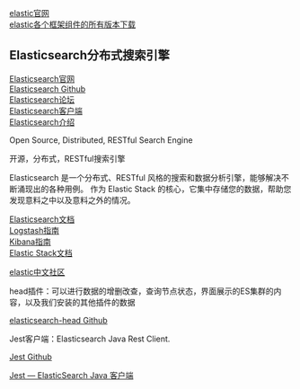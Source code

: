 [elastic官网](https://www.elastic.co/cn/)  
[elastic各个框架组件的所有版本下载](https://www.elastic.co/cn/downloads/past-releases)



## Elasticsearch分布式搜索引擎
[Elasticsearch官网](https://www.elastic.co/cn/elasticsearch/)  
[Elasticsearch Github](https://github.com/elastic/elasticsearch)  
[Elasticsearch论坛](https://discuss.elastic.co/)  
[Elasticsearch客户端](https://www.elastic.co/guide/en/elasticsearch/client/index.html)  
[Elasticsearch介绍](https://www.oschina.net/p/elasticsearch)  



Open Source, Distributed, RESTful Search Engine

开源，分布式，RESTful搜索引擎

Elasticsearch 是一个分布式、RESTful 风格的搜索和数据分析引擎，能够解决不断涌现出的各种用例。 作为 Elastic Stack 的核心，它集中存储您的数据，帮助您发现意料之中以及意料之外的情况。




[Elasticsearch文档](https://www.elastic.co/guide/en/elasticsearch/reference/current/index.html)  
[Logstash指南](https://www.elastic.co/guide/en/logstash/current/index.html)  
[Kibana指南](https://www.elastic.co/guide/en/kibana/current/index.html)  
[Elastic Stack文档](https://www.elastic.co/guide/en/elastic-stack/current/index.html)  



[elastic中文社区](https://elasticsearch.cn/)



head插件：可以进行数据的增删改查，查询节点状态，界面展示的ES集群的内容，以及我们安装的其他插件的数据

[elasticsearch-head Github](https://github.com/mobz/elasticsearch-head)  



Jest客户端：Elasticsearch Java Rest Client.

[Jest Github](https://github.com/searchbox-io/Jest)

[Jest — ElasticSearch Java 客户端](https://www.cnblogs.com/liululee/p/11075432.html)  




